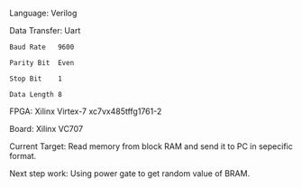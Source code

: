 ﻿Language:       Verilog
 
Data Transfer:  Uart

    Baud Rate   9600
	
    Parity Bit  Even
	
    Stop Bit    1
	
    Data Length 8
	
FPGA:           Xilinx Virtex-7 xc7vx485tffg1761-2

Board:          Xilinx VC707

Current Target: Read memory from block RAM and send it to PC in sepecific format.

Next step work: Using power gate to get random value of BRAM.
